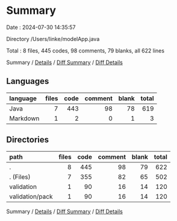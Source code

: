 # Summary

Date : 2024-07-30 14:35:57

Directory /Users/linke/modelApp.java

Total : 8 files,  445 codes, 98 comments, 79 blanks, all 622 lines

Summary / [Details](details.md) / [Diff Summary](diff.md) / [Diff Details](diff-details.md)

## Languages
| language | files | code | comment | blank | total |
| :--- | ---: | ---: | ---: | ---: | ---: |
| Java | 7 | 443 | 98 | 78 | 619 |
| Markdown | 1 | 2 | 0 | 1 | 3 |

## Directories
| path | files | code | comment | blank | total |
| :--- | ---: | ---: | ---: | ---: | ---: |
| . | 8 | 445 | 98 | 79 | 622 |
| . (Files) | 7 | 355 | 82 | 65 | 502 |
| validation | 1 | 90 | 16 | 14 | 120 |
| validation/pack | 1 | 90 | 16 | 14 | 120 |

Summary / [Details](details.md) / [Diff Summary](diff.md) / [Diff Details](diff-details.md)